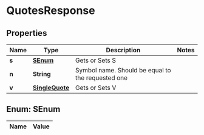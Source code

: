 
# QuotesResponse

## Properties
Name | Type | Description | Notes
------------ | ------------- | ------------- | -------------
**s** | [**SEnum**](#SEnum) | Gets or Sets S | 
**n** | **String** | Symbol name. Should be equal to the requested one | 
**v** | [**SingleQuote**](SingleQuote.md) | Gets or Sets V | 


<a name="SEnum"></a>
## Enum: SEnum
Name | Value
---- | -----



